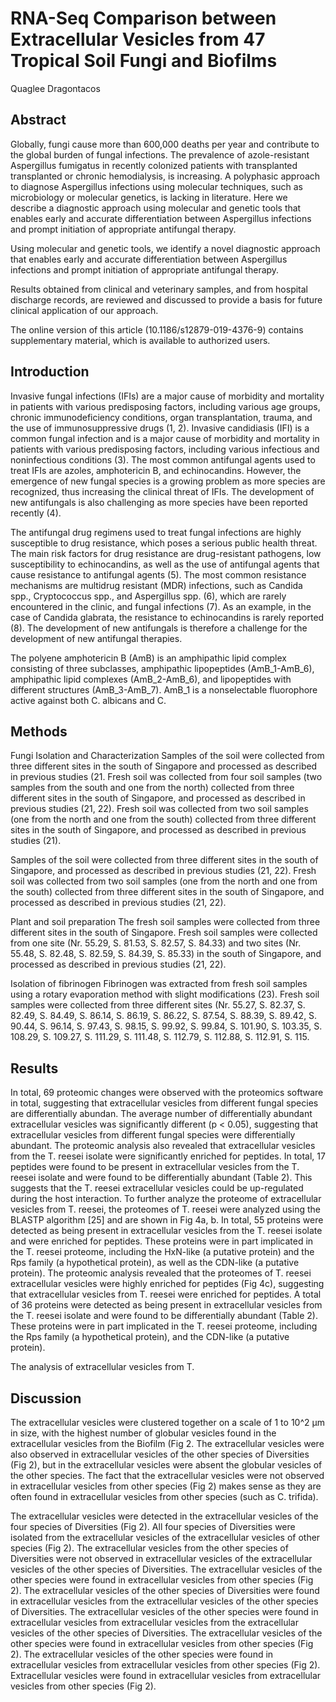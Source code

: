 # RNA-Seq Comparison between Extracellular Vesicles from 47 Tropical Soil Fungi and Biofilms
Quaglee Dragontacos


## Abstract
Globally, fungi cause more than 600,000 deaths per year and contribute to the global burden of fungal infections. The prevalence of azole-resistant Aspergillus fumigatus in recently colonized patients with transplanted transplanted or chronic hemodialysis, is increasing. A polyphasic approach to diagnose Aspergillus infections using molecular techniques, such as microbiology or molecular genetics, is lacking in literature. Here we describe a diagnostic approach using molecular and genetic tools that enables early and accurate differentiation between Aspergillus infections and prompt initiation of appropriate antifungal therapy.

Using molecular and genetic tools, we identify a novel diagnostic approach that enables early and accurate differentiation between Aspergillus infections and prompt initiation of appropriate antifungal therapy.

Results obtained from clinical and veterinary samples, and from hospital discharge records, are reviewed and discussed to provide a basis for future clinical application of our approach.

The online version of this article (10.1186/s12879-019-4376-9) contains supplementary material, which is available to authorized users.


## Introduction
Invasive fungal infections (IFIs) are a major cause of morbidity and mortality in patients with various predisposing factors, including various age groups, chronic immunodeficiency conditions, organ transplantation, trauma, and the use of immunosuppressive drugs (1, 2). Invasive candidiasis (IFI) is a common fungal infection and is a major cause of morbidity and mortality in patients with various predisposing factors, including various infectious and noninfectious conditions (3). The most common antifungal agents used to treat IFIs are azoles, amphotericin B, and echinocandins. However, the emergence of new fungal species is a growing problem as more species are recognized, thus increasing the clinical threat of IFIs. The development of new antifungals is also challenging as more species have been reported recently (4).

The antifungal drug regimens used to treat fungal infections are highly susceptible to drug resistance, which poses a serious public health threat. The main risk factors for drug resistance are drug-resistant pathogens, low susceptibility to echinocandins, as well as the use of antifungal agents that cause resistance to antifungal agents (5). The most common resistance mechanisms are multidrug resistant (MDR) infections, such as Candida spp., Cryptococcus spp., and Aspergillus spp. (6), which are rarely encountered in the clinic, and fungal infections (7). As an example, in the case of Candida glabrata, the resistance to echinocandins is rarely reported (8). The development of new antifungals is therefore a challenge for the development of new antifungal therapies.

The polyene amphotericin B (AmB) is an amphipathic lipid complex consisting of three subclasses, amphipathic lipopeptides (AmB_1-AmB_6), amphipathic lipid complexes (AmB_2-AmB_6), and lipopeptides with different structures (AmB_3-AmB_7). AmB_1 is a nonselectable fluorophore active against both C. albicans and C.


## Methods

Fungi Isolation and Characterization
Samples of the soil were collected from three different sites in the south of Singapore and processed as described in previous studies (21. Fresh soil was collected from four soil samples (two samples from the south and one from the north) collected from three different sites in the south of Singapore, and processed as described in previous studies (21, 22). Fresh soil was collected from two soil samples (one from the north and one from the south) collected from three different sites in the south of Singapore, and processed as described in previous studies (21).

Samples of the soil were collected from three different sites in the south of Singapore, and processed as described in previous studies (21, 22). Fresh soil was collected from two soil samples (one from the north and one from the south) collected from three different sites in the south of Singapore, and processed as described in previous studies (21, 22).

Plant and soil preparation
The fresh soil samples were collected from three different sites in the south of Singapore. Fresh soil samples were collected from one site (Nr. 55.29, S. 81.53, S. 82.57, S. 84.33) and two sites (Nr. 55.48, S. 82.48, S. 82.59, S. 84.39, S. 85.33) in the south of Singapore, and processed as described in previous studies (21, 22).

Isolation of fibrinogen
Fibrinogen was extracted from fresh soil samples using a rotary evaporation method with slight modifications (23). Fresh soil samples were collected from three different sites (Nr. 55.27, S. 82.37, S. 82.49, S. 84.49, S. 86.14, S. 86.19, S. 86.22, S. 87.54, S. 88.39, S. 89.42, S. 90.44, S. 96.14, S. 97.43, S. 98.15, S. 99.92, S. 99.84, S. 101.90, S. 103.35, S. 108.29, S. 109.27, S. 111.29, S. 111.48, S. 112.79, S. 112.88, S. 112.91, S. 115.


## Results
In total, 69 proteomic changes were observed with the proteomics software in total, suggesting that extracellular vesicles from different fungal species are differentially abundan. The average number of differentially abundant extracellular vesicles was significantly different (p < 0.05), suggesting that extracellular vesicles from different fungal species were differentially abundant. The proteomic analysis also revealed that extracellular vesicles from the T. reesei isolate were significantly enriched for peptides. In total, 17 peptides were found to be present in extracellular vesicles from the T. reesei isolate and were found to be differentially abundant (Table 2). This suggests that the T. reesei extracellular vesicles could be up-regulated during the host interaction. To further analyze the proteome of extracellular vesicles from T. reesei, the proteomes of T. reesei were analyzed using the BLASTP algorithm [25] and are shown in Fig 4a, b. In total, 55 proteins were detected as being present in extracellular vesicles from the T. reesei isolate and were enriched for peptides. These proteins were in part implicated in the T. reesei proteome, including the HxN-like (a putative protein) and the Rps family (a hypothetical protein), as well as the CDN-like (a putative protein). The proteomic analysis revealed that the proteomes of T. reesei extracellular vesicles were highly enriched for peptides (Fig 4c), suggesting that extracellular vesicles from T. reesei were enriched for peptides. A total of 36 proteins were detected as being present in extracellular vesicles from the T. reesei isolate and were found to be differentially abundant (Table 2). These proteins were in part implicated in the T. reesei proteome, including the Rps family (a hypothetical protein), and the CDN-like (a putative protein).

The analysis of extracellular vesicles from T.


## Discussion
The extracellular vesicles were clustered together on a scale of 1 to 10^2 µm in size, with the highest number of globular vesicles found in the extracellular vesicles from the Biofilm (Fig 2. The extracellular vesicles were also observed in extracellular vesicles of the other species of Diversities (Fig 2), but in the extracellular vesicles were absent the globular vesicles of the other species. The fact that the extracellular vesicles were not observed in extracellular vesicles from other species (Fig 2) makes sense as they are often found in extracellular vesicles from other species (such as C. trifida).

The extracellular vesicles were detected in the extracellular vesicles of the four species of Diversities (Fig 2). All four species of Diversities were isolated from the extracellular vesicles of the extracellular vesicles of other species (Fig 2). The extracellular vesicles from the other species of Diversities were not observed in extracellular vesicles of the extracellular vesicles of the other species of Diversities. The extracellular vesicles of the other species were found in extracellular vesicles from other species (Fig 2). The extracellular vesicles of the other species of Diversities were found in extracellular vesicles from the extracellular vesicles of the other species of Diversities. The extracellular vesicles of the other species were found in extracellular vesicles from extracellular vesicles from the extracellular vesicles of the other species of Diversities. The extracellular vesicles of the other species were found in extracellular vesicles from other species (Fig 2). The extracellular vesicles of the other species were found in extracellular vesicles from extracellular vesicles from other species (Fig 2). Extracellular vesicles were found in extracellular vesicles from extracellular vesicles from other species (Fig 2).
